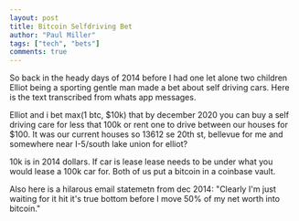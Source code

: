 ```yaml
---
layout: post
title: Bitcoin Selfdriving Bet
author: "Paul Miller"
tags: ["tech", "bets"]
comments: true
---
```


So back in the heady days of 2014 before I had one let alone two children Elliot being a sporting gentle man made a bet about self driving cars. Here is the text transcribed from whats app messages.

Elliot and i bet max(1 btc, $10k) that by december 2020 you can buy a self driving care for less that 100k or rent one to drive between our houses for $100. It was our current houses so 13612 se 20th st, bellevue for me and somewhere near I-5/south lake union for elliot? 

10k is in 2014 dollars. If car is lease lease needs to be under what you would lease a 100k car for. 
Both of us put a bitcoin in a coinbase vault.

Also here is a hilarous email statemetn from dec 2014: "Clearly I'm just waiting for it hit it's true bottom before I move 50% of my net worth into bitcoin."

